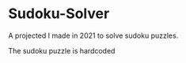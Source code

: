 # Sudoku-Solver
A projected I made in 2021 to solve sudoku puzzles.

The sudoku puzzle is hardcoded
